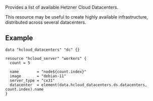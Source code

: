 Provides a list of available Hetzner Cloud Datacenters.

This resource may be useful to create highly available infrastructure, distributed across several datacenters.

## Example

```hcl
data "hcloud_datacenters" "dc" {}

resource "hcloud_server" "workers" {
  count = 5

  name        = "node${count.index}"
  image       = "debian-11"
  server_type = "cx31"
  datacenter  = element(data.hcloud_datacenters.ds.datacenters, count.index).name
}
```

